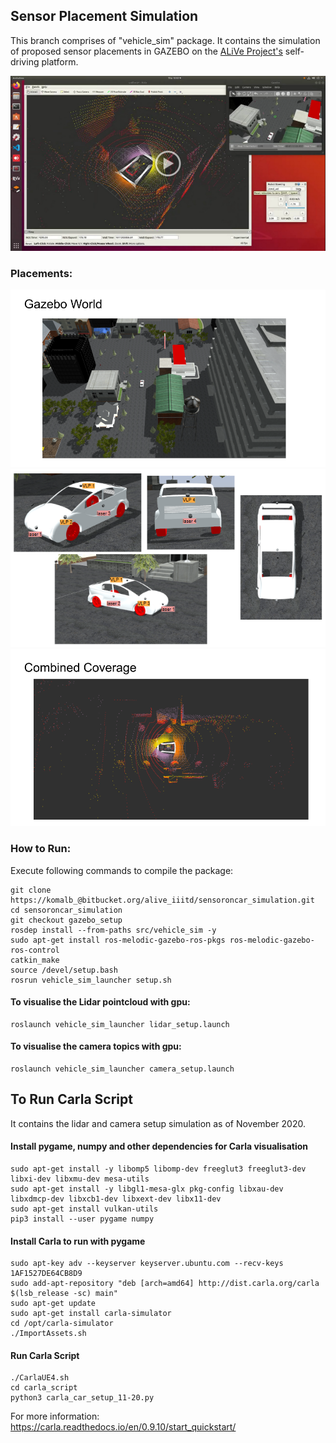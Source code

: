 ## Sensor Placement Simulation

This branch comprises of "vehicle_sim" package. It contains the simulation of proposed sensor placements in GAZEBO on the [ALiVe Project's](https://sites.google.com/iiitd.ac.in/iiitd-alive/home) self-driving platform.

 [![video](resources/screencast_preview.png)](https://drive.google.com/file/d/1v5jKj2cLGLtTW9ti9S5i9QCXEQcUcyRu/view?usp=sharing)

### Placements:
![placement](resources/simulation_world.png)
![setup](resources/sensor_setup_on_car.png)
![coverage](resources/combined_coverage.png)

### How to Run:
Execute following commands to compile the package:
```
git clone https://komalb_@bitbucket.org/alive_iiitd/sensoroncar_simulation.git
cd sensoroncar_simulation
git checkout gazebo_setup
rosdep install --from-paths src/vehicle_sim -y
sudo apt-get install ros-melodic-gazebo-ros-pkgs ros-melodic-gazebo-ros-control
catkin_make
source /devel/setup.bash
rosrun vehicle_sim_launcher setup.sh
```

#### To visualise the Lidar pointcloud with gpu:

```
roslaunch vehicle_sim_launcher lidar_setup.launch
```

#### To visualise the camera topics with gpu:

```
roslaunch vehicle_sim_launcher camera_setup.launch
```


## To Run Carla Script

It contains the lidar and camera setup simulation as of November 2020.

#### Install pygame, numpy and other dependencies for Carla visualisation

```
sudo apt-get install -y libomp5 libomp-dev freeglut3 freeglut3-dev libxi-dev libxmu-dev mesa-utils 
sudo apt-get install -y libgl1-mesa-glx pkg-config libxau-dev libxdmcp-dev libxcb1-dev libxext-dev libx11-dev
sudo apt-get install vulkan-utils
pip3 install --user pygame numpy
```

#### Install Carla to run with pygame

```
sudo apt-key adv --keyserver keyserver.ubuntu.com --recv-keys 1AF1527DE64CB8D9
sudo add-apt-repository "deb [arch=amd64] http://dist.carla.org/carla $(lsb_release -sc) main"
sudo apt-get update 
sudo apt-get install carla-simulator 
cd /opt/carla-simulator 
./ImportAssets.sh
```

#### Run Carla Script

```
./CarlaUE4.sh
cd carla_script
python3 carla_car_setup_11-20.py
```

For more information:
https://carla.readthedocs.io/en/0.9.10/start_quickstart/
